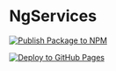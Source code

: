 # NgServices

[![Publish Package to NPM](https://github.com/namitoyokota/ng-services/actions/workflows/publish.yml/badge.svg)](https://github.com/namitoyokota/services/actions/workflows/publish.yml)

[![Deploy to GitHub Pages](https://github.com/namitoyokota/ng-services/actions/workflows/deploy.yml/badge.svg?branch=master)](https://github.com/namitoyokota/services/actions/workflows/deploy.yml)
